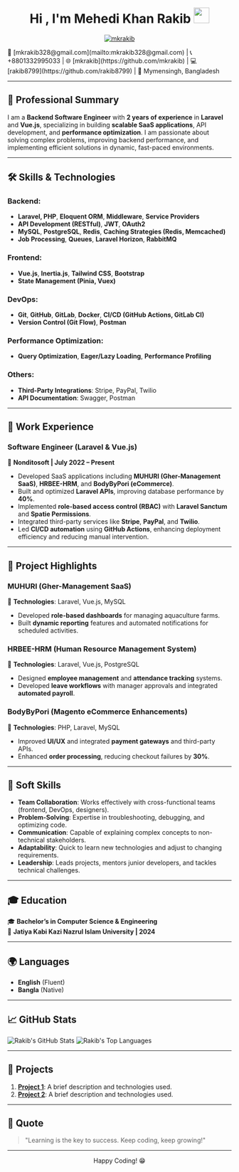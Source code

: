 <h1 align="center">Hi , I'm Mehedi Khan Rakib <img src="https://media.giphy.com/media/hvRJCLFzcasrR4ia7z/giphy.gif" width="35"></h1>
<p align="center">
  <a href="https://github.com/DenverCoder1/readme-typing-svg">
    <img src="https://readme-typing-svg.herokuapp.com?lines=Passionate+Backend+focused+Software+Engineer;Expert+in+Laravel%2C+Vue.js%2C+Inertia.js;Expert+in+SaaS%2C+API+Development;Expert+in+Performance+Optimization&center=true&width=500&height=50" alt="mkrakib">
  </a>
</p>
📧 [mkrakib328@gmail.com](mailto:mkrakib328@gmail.com) | 📞 +8801332995033 | 🌐 [mkrakib](https://github.com/mkrakib) | 💻 [rakib8799](https://github.com/rakib8799) | 📍 Mymensingh, Bangladesh

---

## 💼 Professional Summary

I am a **Backend Software Engineer** with **2 years of experience** in **Laravel** and **Vue.js**, specializing in building **scalable SaaS applications**, API development, and **performance optimization**. I am passionate about solving complex problems, improving backend performance, and implementing efficient solutions in dynamic, fast-paced environments.

---

## 🛠️ Skills & Technologies

### **Backend:**
- **Laravel, PHP**, **Eloquent ORM**, **Middleware**, **Service Providers**
- **API Development (RESTful)**, **JWT**, **OAuth2**
- **MySQL**, **PostgreSQL**, **Redis**, **Caching Strategies (Redis, Memcached)**
- **Job Processing**, **Queues**, **Laravel Horizon**, **RabbitMQ**

### **Frontend:**
- **Vue.js**, **Inertia.js**, **Tailwind CSS**, **Bootstrap**
- **State Management (Pinia, Vuex)**

### **DevOps:**
- **Git**, **GitHub**, **GitLab**, **Docker**, **CI/CD (GitHub Actions, GitLab CI)**
- **Version Control (Git Flow)**, **Postman**

### **Performance Optimization:**
- **Query Optimization**, **Eager/Lazy Loading**, **Performance Profiling**

### **Others:**
- **Third-Party Integrations**: Stripe, PayPal, Twilio
- **API Documentation**: Swagger, Postman

---

## 💼 Work Experience

### **Software Engineer (Laravel & Vue.js)**
📌 **Nonditosoft | July 2022 – Present**

- Developed SaaS applications including **MUHURI (Gher-Management SaaS)**, **HRBEE-HRM**, and **BodyByPori (eCommerce)**.
- Built and optimized **Laravel APIs**, improving database performance by **40%**.
- Implemented **role-based access control (RBAC)** with **Laravel Sanctum** and **Spatie Permissions**.
- Integrated third-party services like **Stripe**, **PayPal**, and **Twilio**.
- Led **CI/CD automation** using **GitHub Actions**, enhancing deployment efficiency and reducing manual intervention.

---

## 🚀 Project Highlights

### **MUHURI (Gher-Management SaaS)**
📌 **Technologies**: Laravel, Vue.js, MySQL  
- Developed **role-based dashboards** for managing aquaculture farms.
- Built **dynamic reporting** features and automated notifications for scheduled activities.

### **HRBEE-HRM (Human Resource Management System)**
📌 **Technologies**: Laravel, Vue.js, PostgreSQL  
- Designed **employee management** and **attendance tracking** systems.
- Developed **leave workflows** with manager approvals and integrated **automated payroll**.

### **BodyByPori (Magento eCommerce Enhancements)**
📌 **Technologies**: PHP, Laravel, MySQL  
- Improved **UI/UX** and integrated **payment gateways** and third-party APIs.
- Enhanced **order processing**, reducing checkout failures by **30%**.

---

## 🌟 Soft Skills

- **Team Collaboration**: Works effectively with cross-functional teams (frontend, DevOps, designers).
- **Problem-Solving**: Expertise in troubleshooting, debugging, and optimizing code.
- **Communication**: Capable of explaining complex concepts to non-technical stakeholders.
- **Adaptability**: Quick to learn new technologies and adjust to changing requirements.
- **Leadership**: Leads projects, mentors junior developers, and tackles technical challenges.

---

## 🎓 Education

🎓 **Bachelor’s in Computer Science & Engineering**  
📌 **Jatiya Kabi Kazi Nazrul Islam University | 2024**

---

## 🌍 Languages

- **English** (Fluent)
- **Bangla** (Native)

---

## 📈 GitHub Stats

![Rakib's GitHub Stats](https://github-readme-stats.vercel.app/api?username=rakib8799&show_icons=true&count_private=true&hide_title=true&hide=prs&theme=radical)
![Rakib's Top Languages](https://github-readme-stats.vercel.app/api/top-langs/?username=rakib8799&langs_count=10&layout=compact&theme=radical)

---

## 📂 Projects

1. **[Project 1](link-to-project)**: A brief description and technologies used.
2. **[Project 2](link-to-project)**: A brief description and technologies used.

---

## 💬 Quote

> "Learning is the key to success. Keep coding, keep growing!"

---

<p align="center">Happy Coding! 😁</p>

